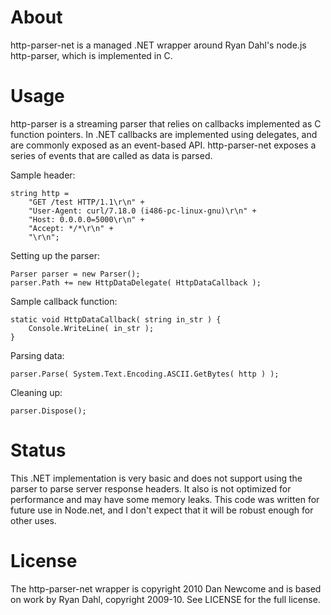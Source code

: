 # About

http-parser-net is a managed .NET wrapper around Ryan Dahl's node.js http-parser, 
which is implemented in C.

# Usage

http-parser is a streaming parser that relies on callbacks implemented
as C function pointers. In .NET callbacks are implemented using delegates,
and are commonly exposed as an event-based API. http-parser-net exposes 
a series of events that are called as data is parsed.

Sample header:

	string http = 
		"GET /test HTTP/1.1\r\n" +
		"User-Agent: curl/7.18.0 (i486-pc-linux-gnu)\r\n" +
		"Host: 0.0.0.0=5000\r\n" +
		"Accept: */*\r\n" +
		"\r\n";

Setting up the parser:

	Parser parser = new Parser();
	parser.Path += new HttpDataDelegate( HttpDataCallback );

Sample callback function:

	static void HttpDataCallback( string in_str ) {
		Console.WriteLine( in_str );
	}

Parsing data:

	parser.Parse( System.Text.Encoding.ASCII.GetBytes( http ) );

Cleaning up:

	parser.Dispose();

# Status

This .NET implementation is very basic and does not support using the parser
to parse server response headers. It also is not optimized for performance
and may have some memory leaks. This code was written for future use in 
Node.net, and I don't expect that it will be robust enough for other uses.

# License

The http-parser-net wrapper is copyright 2010 Dan Newcome and is based on 
work by Ryan Dahl, copyright 2009-10. See LICENSE for the full license.
